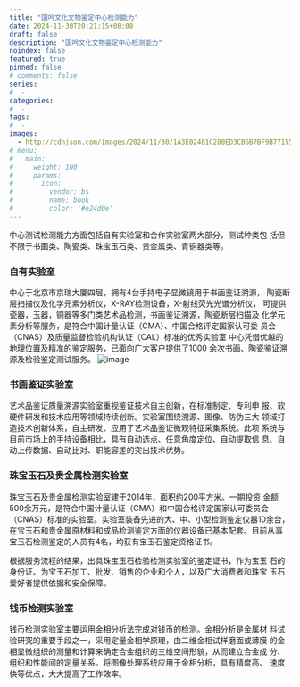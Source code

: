 ```yaml
---
title: "国吟文化文物鉴定中心检测能力"
date: 2024-11-30T20:21:15+08:00
draft: false
description: "国吟文化文物鉴定中心检测能力"
noindex: false
featured: true
pinned: false
# comments: false
series:
#  - 
categories:
#  - 
tags:
#  - 
images: 
  - http://cdnjson.com/images/2024/11/30/1A3E02481C280ED3CB6B7BF9B77155BC.th.jpg
# menu:
#   main:
#     weight: 100
#     params:
#       icon:
#         vendor: bs
#         name: book
#         color: '#e24d0e'
---
```



中心测试检测能力方面包括自有实验室和合作实验室两大部分，测试种类包
括但不限于书画类、陶瓷类、珠宝玉石类、贵金属类、青铜器类等。


### 自有实验室

中心于北京市京瑞大厦四层，拥有4台手持电子显微镜用于书画鉴证溯源，
陶瓷断层扫描仪及化学元素分析仪，X-RAY检测设备，X-射线荧光光谱分析仪，
可提供瓷器，玉器，铜器等多门类艺术品检测，书画鉴证溯源，陶瓷断层扫描及
化学元素分析等服务，是符合中国计量认证（CMA）、中国合格评定国家认可委
员会（CNAS）及质量监督检验机构认证（CAL）标准的优秀实验室
中心凭借优越的地理位置及精准的鉴定服务，已面向广大客户提供了1000
余次书画、陶瓷鉴证溯源及检验鉴定测试服务。
![image](https://github.com/user-attachments/assets/4cc818d8-863a-4d2c-a76e-1a74e860393f)


### 书画鉴证实验室

艺术品鉴证质量溯源实验室重视鉴证技术自主创新，在标准制定、专利申
报、软硬件研发和技术应用等领域持续创新。实验室围绕溯源、图像、防伪三大
领域打造技术创新体系，自主研发、应用了艺术品鉴证微观特征采集系统。此项
系统与目前市场上的手持设备相比，具有自动选点、任意角度定位、自动提取信
息、自动上传数据、自动比对、职能容差的突出技术优势。


### 珠宝玉石及贵金属检测实验室
珠宝玉石及贵金属检测实验室建于2014年，面积约200平方米。一期投资
金额500余万元，是符合中国计量认证（CMA）和中国合格评定国家认可委员会
（CNAS）标准的实验室。实验室装备先进的大、中、小型检测鉴定仪器10余台，
在宝玉石和贵金属原材料和成品检测鉴定方面的仪器设备已基本配套。目前从事
宝玉石检测鉴定的人员有4名，均获有宝玉石鉴定资格证书。

根据服务流程的结果，出具珠宝玉石检验检测实验室的鉴定证书，作为宝玉
石的身份证。为宝玉石加工、批发、销售的企业和个人，以及广大消费者和珠宝
玉石爱好者提供依据和安全保障。

### 钱币检测实验室

钱币检测实验室主要运用金相分析法完成对钱币的检测。金相分析是金属材
料试验研究的重要手段之一，采用定量金相学原理，由二维金相试样磨面或薄膜
的金相显微组织的测量和计算来确定合金组织的三维空间形貌，从而建立合金成
分、组织和性能间的定量关系。将图像处理系统应用于金相分析，具有精度高、
速度快等优点，大大提高了工作效率。


